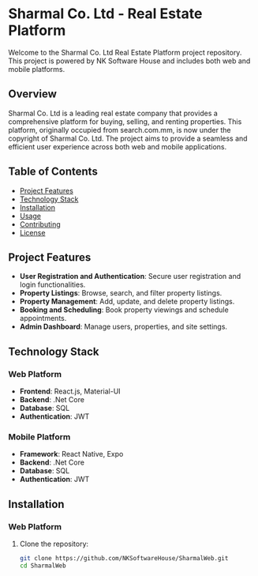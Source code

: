 # Sharmal Co. Ltd - Real Estate Platform

Welcome to the Sharmal Co. Ltd Real Estate Platform project repository. This project is powered by NK Software House and includes both web and mobile platforms.

## Overview

Sharmal Co. Ltd is a leading real estate company that provides a comprehensive platform for buying, selling, and renting properties. This platform, originally occupied from search.com.mm, is now under the copyright of Sharmal Co. Ltd. The project aims to provide a seamless and efficient user experience across both web and mobile applications.

## Table of Contents

- [Project Features](#project-features)
- [Technology Stack](#technology-stack)
- [Installation](#installation)
- [Usage](#usage)
- [Contributing](#contributing)
- [License](#license)

## Project Features

- **User Registration and Authentication**: Secure user registration and login functionalities.
- **Property Listings**: Browse, search, and filter property listings.
- **Property Management**: Add, update, and delete property listings.
- **Booking and Scheduling**: Book property viewings and schedule appointments.
- **Admin Dashboard**: Manage users, properties, and site settings.

## Technology Stack

### Web Platform

- **Frontend**: React.js, Material-UI
- **Backend**: .Net Core
- **Database**: SQL
- **Authentication**: JWT

### Mobile Platform

- **Framework**: React Native, Expo
- **Backend**: .Net Core
- **Database**: SQL
- **Authentication**: JWT

## Installation

### Web Platform

1. Clone the repository:
   ```bash
   git clone https://github.com/NKSoftwareHouse/SharmalWeb.git
   cd SharmalWeb

